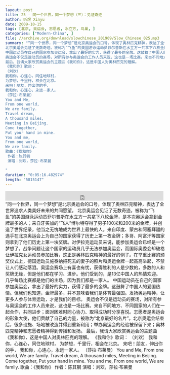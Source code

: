 ```yaml
---
layout: post
title: 25 - 同一个世界，同一个梦想（三）：见证奇迹
author: 昕煜 Xinyu
date: 2009-10-15
tags: [北京, 奥运会, 志愿者, 水立方, 鸟巢, ]
categories: ["Modern-China", ]
file: //archive.org/download/slowchinese_201909/Slow_Chinese_025.mp3
summary: "“同一个世界，同一个梦想”是北京奥运会的口号，体现了奥林匹克精神，表达了全世界追求人类美好未来的共同愿望。
北京奥运会见证了无数奇迹。被称为“飞鱼”的美国游泳运动员菲尔普斯在水立方一共拿下八枚金牌，是本次奥运会拿到金牌最多的人；来自牙买加的“飞人”博尔特夺得了男子100米和200米的金牌，并创造了世界纪录，他当之无愧地成为世界上最快的人。来自印度、蒙古和阿塞拜疆的选手在北京奥运会上为自己的国家获得了历史上第一枚金牌；多哥、阿富汗等国家则拿到了他们历史上第一块奖牌。对伊拉克运动员来说，能参加奥运会已经是一个梦想了。战争问题让这个国家的运动员几乎无法参加奥运会，而国际奥委会却破格让伊拉克女运动员参加比赛，这正是奥林匹克精神的最好的例子。在举重比赛的颁奖仪式上，德国运动员施泰纳把死去的妻子的照片和奥运金牌一起高高举起，不禁让人们感动落泪。奥运会赛场上有喜也有忧，获得胜利的人是少数的，多数的人和奖牌无缘，但是他们都在学习、进步。他们受到的，是13亿中国人的热情欢迎。几乎每场比赛都是他们的主场，因为我们都是一家人。
中国运动员在自己的国家参加奥运会，拿出了最好的实力，获得了最多的金牌。这鼓舞了中国人的爱国热情。但我们也知道，金牌最多，并不意味着我们是体育最强国。发扬奥运精神，让更多人参与体育运动，才是我们的目标。
奥运会不仅是运动员的赛场，对所有参与奥运会的工作人员来说，这也是一场比赛。来自不同地方、不同国家的人们在一起合作，共同进步；面对困难时同心协力、取得成功时分享喜悦。志愿者是奥运会的形象大使，他们贡献了自己的力量，被称为“北京最好的名片”。北京奥运会结束后，很多设施、场地被改造并得到重新利用；举办奥运会的经验被保留下来；奥林匹克精神和志愿者精神得到传播和发扬。
最后，我请大家欣赏奥运会的主题曲《我和你》，这是中国人对奥林匹克的理解。
《我和你》歌词：
（刘欢）
我和你，心连心，同住地球村，
为梦想，千里行，相会在北京。
来吧！朋友，伸出你的手，
我和你，心连心，永远一家人。
（莎拉·布莱曼）
You and Me,
From one world,
We are family.
Travel dream,
A thousand miles,
Meeting in Beijing.
Come together,
Put your hand in mine.
You and me,
From one world,
We are family.
歌曲：《我和你》
 作者：陈其钢
 演唱：刘欢，莎拉·布莱曼

"
duration: "0:05:16.482974"
length: "5815147"
---
```


<iframe src="https://archive.org/embed/slowchinese_201909/Slow_Chinese_025.mp3" width="500" height="30" frameborder="0" webkitallowfullscreen="true" mozallowfullscreen="true" allowfullscreen></iframe>
“同一个世界，同一个梦想”是北京奥运会的口号，体现了奥林匹克精神，表达了全世界追求人类美好未来的共同愿望。
北京奥运会见证了无数奇迹。被称为“飞鱼”的美国游泳运动员菲尔普斯在水立方一共拿下八枚金牌，是本次奥运会拿到金牌最多的人；来自牙买加的“飞人”博尔特夺得了男子100米和200米的金牌，并创造了世界纪录，他当之无愧地成为世界上最快的人。来自印度、蒙古和阿塞拜疆的选手在北京奥运会上为自己的国家获得了历史上第一枚金牌；多哥、阿富汗等国家则拿到了他们历史上第一块奖牌。对伊拉克运动员来说，能参加奥运会已经是一个梦想了。战争问题让这个国家的运动员几乎无法参加奥运会，而国际奥委会却破格让伊拉克女运动员参加比赛，这正是奥林匹克精神的最好的例子。在举重比赛的颁奖仪式上，德国运动员施泰纳把死去的妻子的照片和奥运金牌一起高高举起，不禁让人们感动落泪。奥运会赛场上有喜也有忧，获得胜利的人是少数的，多数的人和奖牌无缘，但是他们都在学习、进步。他们受到的，是13亿中国人的热情欢迎。几乎每场比赛都是他们的主场，因为我们都是一家人。
中国运动员在自己的国家参加奥运会，拿出了最好的实力，获得了最多的金牌。这鼓舞了中国人的爱国热情。但我们也知道，金牌最多，并不意味着我们是体育最强国。发扬奥运精神，让更多人参与体育运动，才是我们的目标。
奥运会不仅是运动员的赛场，对所有参与奥运会的工作人员来说，这也是一场比赛。来自不同地方、不同国家的人们在一起合作，共同进步；面对困难时同心协力、取得成功时分享喜悦。志愿者是奥运会的形象大使，他们贡献了自己的力量，被称为“北京最好的名片”。北京奥运会结束后，很多设施、场地被改造并得到重新利用；举办奥运会的经验被保留下来；奥林匹克精神和志愿者精神得到传播和发扬。
最后，我请大家欣赏奥运会的主题曲《我和你》，这是中国人对奥林匹克的理解。
《我和你》歌词：
（刘欢）
我和你，心连心，同住地球村，
为梦想，千里行，相会在北京。
来吧！朋友，伸出你的手，
我和你，心连心，永远一家人。
（莎拉·布莱曼）
You and Me,
From one world,
We are family.
Travel dream,
A thousand miles,
Meeting in Beijing.
Come together,
Put your hand in mine.
You and me,
From one world,
We are family.
歌曲：《我和你》
 作者：陈其钢
 演唱：刘欢，莎拉·布莱曼

